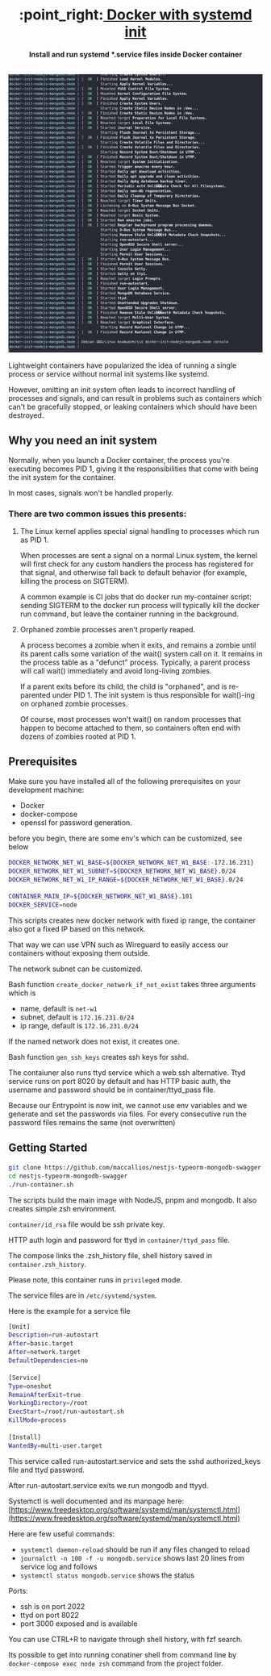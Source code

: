 <!-- https://github.com/nestjsx/crud -->

<div align="center">
  <h1>:point_right:<a href="https://github.com/maccallios/nestjs-typeorm-mongodb-swagger">
  Docker with systemd init
  </a></h1>
</div>

<div align="center">
  <strong>Install and run systemd *.service files inside Docker container</strong>
</div>

<br />

![app overview](doc/images/app-overview.png)

Lightweight containers have popularized the idea of running a single process or service without normal init systems like systemd.

However, omitting an init system often leads to incorrect handling of processes and signals, and can result in problems such as containers which can't be gracefully stopped, or leaking containers which should have been destroyed.

## Why you need an init system

Normally, when you launch a Docker container, the process you're executing becomes PID 1, giving it the responsibilities that come with being the init system for the container.

In most cases, signals won't be handled properly.

### There are two common issues this presents:

1)  The Linux kernel applies special signal handling to processes which run as PID 1.

    When processes are sent a signal on a normal Linux system, the kernel will first check for any custom handlers the process has registered for that signal, and otherwise fall back to default behavior (for example, killing the process on SIGTERM).

    A common example is CI jobs that do docker run my-container script: sending SIGTERM to the docker run process will typically kill the docker run command, but leave the container running in the background.

2)  Orphaned zombie processes aren't properly reaped.

    A process becomes a zombie when it exits, and remains a zombie until its parent calls some variation of the wait() system call on it. It remains in the process table as a "defunct" process. Typically, a parent process will call wait() immediately and avoid long-living zombies.

    If a parent exits before its child, the child is "orphaned", and is re-parented under PID 1. The init system is thus responsible for wait()-ing on orphaned zombie processes.

    Of course, most processes won't wait() on random processes that happen to become attached to them, so containers often end with dozens of zombies rooted at PID 1.

## Prerequisites

Make sure you have installed all of the following prerequisites on your development machine:

* Docker
* docker-compose
* openssl for password generation.

before you begin, there are some env's which can be customized,
see below

```bash
DOCKER_NETWORK_NET_W1_BASE=${DOCKER_NETWORK_NET_W1_BASE:-172.16.231}
DOCKER_NETWORK_NET_W1_SUBNET=${DOCKER_NETWORK_NET_W1_BASE}.0/24
DOCKER_NETWORK_NET_W1_IP_RANGE=${DOCKER_NETWORK_NET_W1_BASE}.0/24

CONTAINER_MAIN_IP=${DOCKER_NETWORK_NET_W1_BASE}.101
DOCKER_SERVICE=node
```

This scripts creates new docker network with fixed ip range,
the container also got a fixed IP based on this network.

That way we can use VPN such as Wireguard to easily access our containers
without exposing them outside.

The network subnet can be customized.

Bash function `create_docker_network_if_not_exist` takes three arguments which is
  * name,     default is `net-w1`
  * subnet,   default is `172.16.231.0/24`
  * ip range, default is `172.16.231.0/24`

If the named network does not exist, it creates one.

Bash function `gen_ssh_keys` creates ssh keys for sshd.

The contaiuner also runs ttyd service which a web ssh alternative.
Ttyd service runs on port 8020 by default and has HTTP basic auth,
the username and password should be in container/ttyd_pass file.

Because our Entrypoint is now init, we cannot use env variables and 
we generate and set the passwords via files.
For every consecutive run the password files remains the same (not overwritten)

## Getting Started

```bash
git clone https://github.com/maccallios/nestjs-typeorm-mongodb-swagger
cd nestjs-typeorm-mongodb-swagger
./run-container.sh
```

The scripts build the main image with NodeJS, pnpm and mongodb.
It also creates simple zsh environment.

`container/id_rsa` file would be ssh private key.

HTTP auth login and password for ttyd in `container/ttyd_pass` file.

The compose links the .zsh_history file, shell history saved in `container.zsh_history`.


Please note, this container runs in `privileged` mode.

The service files are in `/etc/systemd/system`.

Here is the example for a service file

```bash
[Unit]
Description=run-autostart
After=basic.target
After=network.target
DefaultDependencies=no

[Service]
Type=oneshot
RemainAfterExit=true
WorkingDirectory=/root
ExecStart=/root/run-autostart.sh
KillMode=process

[Install]
WantedBy=multi-user.target
```

This service called run-autostart.service and sets the sshd authorized_keys file and ttyd password.

After run-autostart.service exits we run mongodb and ttyyd.

Systemctl is well documented and its manpage here: [https://www.freedesktop.org/software/systemd/man/systemctl.html](https://www.freedesktop.org/software/systemd/man/systemctl.html)

Here are few useful commands:
  * `systemctl daemon-reload` should be run if any files changed to reload
  * `journalctl -n 100 -f -u mongodb.service` shows last 20 lines from service log and follows
  * `systemctl status mongodb.service` shows the status

Ports:
  * ssh is on port 2022
  * ttyd on port 8022
  * port 3000 exposed and is available

You can use CTRL+R to navigate through shell history, with fzf search.

Its possible to get into running conatiner shell from command line by `docker-compose exec node zsh` command from the project folder.
